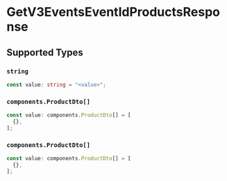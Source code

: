 # GetV3EventsEventIdProductsResponse


## Supported Types

### `string`

```typescript
const value: string = "<value>";
```

### `components.ProductDto[]`

```typescript
const value: components.ProductDto[] = [
  {},
];
```

### `components.ProductDto[]`

```typescript
const value: components.ProductDto[] = [
  {},
];
```

